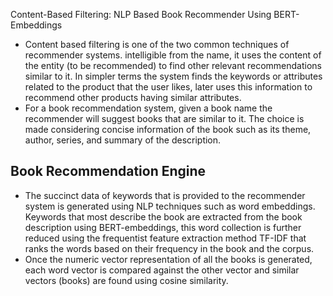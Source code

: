  Content-Based Filtering: NLP Based Book Recommender Using BERT-Embeddings

- Content based filtering is one of the two common techniques of recommender systems. intelligible from the name, it uses the content of the entity (to be recommended) to find other relevant recommendations similar to it. In simpler terms the system finds the keywords or attributes related to the product that the user likes, later uses this information to recommend other products having similar attributes. 
- For a book recommendation system, given a book name the recommender will suggest books that are similar to it. The choice is made considering concise information of the book such as its theme, author, series, and summary of the description. 

## Book Recommendation Engine
- The succinct data of keywords that is provided to the recommender system is generated using NLP techniques such as word embeddings.  Keywords that most describe the book are extracted from the book description using BERT-embeddings, this word collection is further reduced using the frequentist feature extraction method TF-IDF that ranks the words based on their frequency in the book and the corpus.     
- Once the numeric vector representation of all the books is generated, each word vector is compared against the other vector and similar vectors (books) are found using cosine similarity.  
